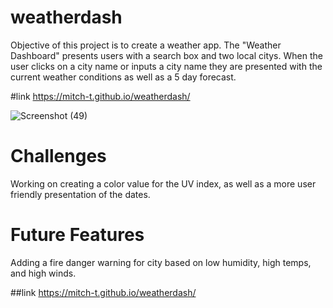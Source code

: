 # weatherdash
Objective of this project is to create a weather app. The "Weather Dashboard" presents users with a search box
and two local citys. When the user clicks on a city name or inputs a city name they are presented
with the current weather conditions as well as a 5 day forecast. 

 #link
 https://mitch-t.github.io/weatherdash/

![Screenshot (49)](https://user-images.githubusercontent.com/66184450/93535591-1c643e00-f8fc-11ea-9637-f3c2d5dc19f7.png)

# Challenges
 Working on creating a color value for the UV index, as well as a more user friendly presentation of the dates.
 
 # Future Features
 Adding a fire danger warning for city based on low humidity, high temps, and high winds.
 
 ##link
 https://mitch-t.github.io/weatherdash/

